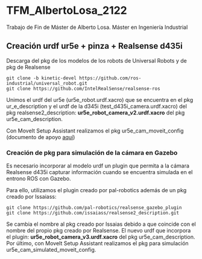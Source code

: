 # TFM_AlbertoLosa_2122
Trabajo de Fin de Máster de Alberto Losa. Máster en Ingeniería Industrial 

## Creación urdf ur5e + pinza + Realsense d435i
Descarga del pkg de los modelos de los robots de Universal Robots y de pkg de Realsense
```
git clone -b kinetic-devel https://github.com/ros-industrial/universal_robot.git
git clone https://github.com/IntelRealSense/realsense-ros
```
Unimos el urdf del ur5e (ur5e_robot.urdf.xacro) que se encuentra en el pkg ur_e_description y el urdf de la d345i (test_d435i_camera.urdf.xacro) del pkg realsense2_description: **ur5e_robot_camera_v2.urdf.xacro** del pkg ur5e_cam_description.

Con MoveIt Setup Assistant realizamos el pkg ur5e_cam_moveit_config (documento de apoyo [aquí](https://ros-planning.github.io/moveit_tutorials/doc/setup_assistant/setup_assistant_tutorial.html))

### Creación de pkg para simulación de la cámara en Gazebo
Es necesario incorporar al modelo urdf un plugin que permita a la cámara Realsense d435i capturar información cuando se encuentra simulada en el entrono ROS con Gazebo.

Para ello, utilizamos el plugin creado por pal-robotics además de un pkg creado por Issaiass:
```
git clone https://github.com/pal-robotics/realsense_gazebo_plugin
git clone https://github.com/issaiass/realsense2_description.git
```
Se cambia el nombre al pkg creado por Issaias debido a que coincide con el nombre del propio pkg creado por Realsense.
El nuevo urdf que incorpora el plugin: **ur5e_robot_camera_v3.urdf.xacro** del pkg ur5e_cam_description.
Por último, con MoveIt Setup Assistant realizamos el pkg para simulación ur5e_cam_simulated_moveit_config.
